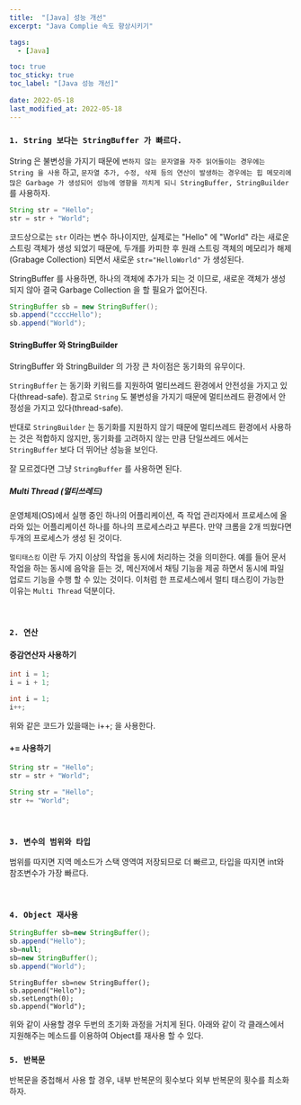 ```yaml
---
title:  "[Java] 성능 개선"
excerpt: "Java Complie 속도 향상시키기"

tags:
  - [Java]

toc: true
toc_sticky: true
toc_label: "[Java 성능 개선]"
 
date: 2022-05-18
last_modified_at: 2022-05-18
---
```


### ``1. String 보다는 StringBuffer 가 빠르다.``

String 은 불변성을 가지기 때문에 `변하지 않는 문자열을 자주 읽어들이는 경우에는 String 을 사용` 하고, `문자열 추가, 수정, 삭제 등의 연산이 발생하는 경우에는 힙 메모리에 많은 Garbage 가 생성되어 성능에 영향을 끼치게 되니 StringBuffer, StringBuilder` 를 사용하자.

```java
String str = "Hello";
str = str + "World";
```

코드상으로는 `str` 이라는 변수 하나이지만, 실제로는 "Hello" 에 "World" 라는 
새로운 스트링 객체가 생성 되었기 때문에, 두개를 카피한 후 원래 스트링 객체의 메모리가 해제(Grabage Collection) 되면서 새로운 `str="HelloWorld"` 가 생성된다.



StringBuffer 를 사용하면, 하나의 객체에 추가가 되는 것 이므로, 새로운 객체가 생성되지 않아 결국 Garbage Collection 을 할 필요가 없어진다.

```java
StringBuffer sb = new StringBuffer();
sb.append("ccccHello");
sb.append("World");
```


#### StringBuffer 와 StringBuilder

StringBuffer 와 StringBuilder 의 가장 큰 차이점은 동기화의 유무이다.

`StringBuffer` 는 동기화 키워드를 지원하여 멀티쓰레드 환경에서 안전성을 가지고 있다(thread-safe). 참고로 `String` 도 불변성을 가지기 때문에 멀티쓰레드 환경에서 안정성을 가지고 있다(thread-safe).


반대로 `StringBuilder` 는 동기화를 지원하지 않기 때문에 멀티쓰레드 환경에서 사용하는 것은 적합하지 않지만, 동기화를 고려하지 않는 만큼 단일쓰레드 에서는 `StringBuffer` 보다 더 뛰어난 성능을 보인다.


잘 모르겠다면 그냥 `StringBuffer` 를 사용하면 된다. 


##### Multi Thread (멀티쓰레드)

운영체제(OS)에서 실행 중인 하나의 어플리케이션, 즉 작업 관리자에서 프로세스에 올라와 있는 어플리케이션 하나를 하나의 프로세스라고 부른다. 만약 크롬을 2개 띄웠다면 두개의 프로세스가 생성 된 것이다.


`멀티태스킹` 이란 두 가지 이상의 작업을 동시에 처리하는 것을 의미한다.
예를 들어 문서작업을 하는 동시에 음악을 듣는 것, 메신저에서 채팅 기능을 제공 하면서 동시에 파일 업로드 기능을 수행 할 수 있는 것이다. 이처럼 한 프로세스에서 멀티 태스킹이 가능한 이유는 `Multi Thread` 덕분이다.

<br>

### ``2. 연산``

#### 증감연산자 사용하기

```java
int i = 1;
i = i + 1; 
```

```java
int i = 1;
i++;
```

위와 같은 코드가 있을때는 i++; 을 사용한다.


#### += 사용하기

```java
String str = "Hello";
str = str + "World";
```

```java
String str = "Hello";
str += "World";
```

<br>

### ``3. 변수의 범위와 타입``

범위를 따지면 지역 메소드가 스택 영역여 저장되므로 더 빠르고,
타입을 따지면 int와 참조변수가 가장 빠르다.

<br>

### ``4. Object 재사용 ``

```java
StringBuffer sb=new StringBuffer();
sb.append("Hello");
sb=null;
sb=new StringBuffer();
sb.append("World");
```

```
StringBuffer sb=new StringBuffer();
sb.append("Hello");
sb.setLength(0);
sb.append("World");
```

위와 같이 사용할 경우 두번의 초기화 과정을 거치게 된다.
아래와 같이 각 클래스에서 지원해주는 메소드를 이용하여 Object를 재사용 할 수 있다.


### ``5. 반복문``

반복문을 중첩해서 사용 할 경우, 내부 반복문의 횟수보다 외부 반복문의 횟수를 최소화 하자.
